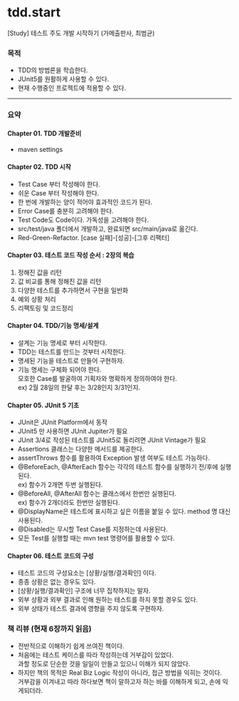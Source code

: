 # tdd.start
[Study] 테스트 주도 개발 시작하기 (가메출판사, 최범균)

### 목적
- TDD의 방법론을 학습한다.
- JUnit5를 원활하게 사용할 수 있다.
- 현재 수행중인 프로젝트에 적용할 수 있다.
<hr/>

### 요약
#### Chapter 01. TDD 개발준비
- maven settings

#### Chapter 02. TDD 시작
- Test Case 부터 작성해야 한다.
- 쉬운 Case 부터 작성해야 한다.
- 한 번에 개발하는 양이 적어야 효과적인 코드가 된다.
- Error Case를 충분히  고려해야 한다.
- Test Code도 Code이다. 가독성을 고려해야 한다.
- src/test/java 폴더에서 개발하고, 완료되면 src/main/java로 옮긴다.
- Red-Green-Refactor. [case 실패]-[성공]-[그후 리팩터]

#### Chapter 03. 테스트 코드 작성 순서 : 2장의 복습
1. 정해진 값을 리턴
2. 값 비교를 통해 정해진 값을 리턴
3. 다양한 테스트를 추가하면서 구현을 일반화
4. 예외 상황 처리
5. 리팩토링 및 코드정리

#### Chapter 04. TDD/기능 명세/설계
- 설계는 기능 명세로 부터 시작한다.
- TDD는 테스트를 만드는 것부터 시작한다.
- 명세된 기능을 테스트로 만들어 구현하자.
- 기능 명세는 구체화 되어야 한다.   
  모호한 Case를 발굴하여 기획자와 명확하게 정의하여야 한다.   
  ex) 2월 28일의 한달 후는 3/28인지 3/31인지.

#### Chapter 05. JUnit 5 기초
- JUnit은 JUnit Platform에서 동작
- JUnit5 만 사용하면 JUnit Jupiter가 필요
- JUnit 3/4로 작성된 테스트를 JUnit5로 돌리려면 JUnit Vintage가 필요
- Assertions 클래스는 다양한 메서드를 제공한다.
- assertThrows 함수를 활용하여 Exception 발생 여부도 테스트 가능하다.
- @BeforeEach, @AfterEach 함수는 각각의 테스트 함수를 실행하기 전/후에 실행된다.   
  ex) 함수가 2개면 두번 실행된다.
- @BeforeAll, @AfterAll 함수는 클래스에서 한번만 실행된다.   
  ex) 함수가 2개더라도 한번만 실행된다.
- @DisplayName은 테스트에 표시하고 싶은 이름을 붙일 수 있다. method 명 대신 사용된다.
- @Disabled는 무시할 Test Case를 지정하는데 사용된다.
- 모든 Test를 실행할 때는 mvn test 명령어를 활용할 수 있다.

#### Chapter 06. 테스트 코드의 구성
- 테스트 코드의 구성요소는 [상황/실행/결과확인] 이다.
- 종종 상황은 없는 경우도 있다.
- [상황/실행/결과확인] 구조에 너무 집착하지는 말자.
- 외부 상황과 외부 결과로 인해 원하는 테스트를 하지 못할 경우도 있다.
- 외부 상태가 테스트 결과에 영향을 주지 않도록 구현하자.

### 책 리뷰 (현재 6장까지 읽음)
- 전반적으로 이해하기 쉽게 쓰여진 책이다.
- 처음에는 테스트 케이스를 따라 작성하는데 거부감이 있었다.   
  과할 정도로 단순한 것을 일일이 만들고 있으니 이해가 되지 않았다.
- 하지만 책의 목적은 Real Biz Logic 작성이 아니라, 접근 방법을 익히는 것이다.   
  거부감을 이겨내고 따라 하다보면 책이 말하고자 하는 바를 이해하게 되고, 손에 익게되더라.
